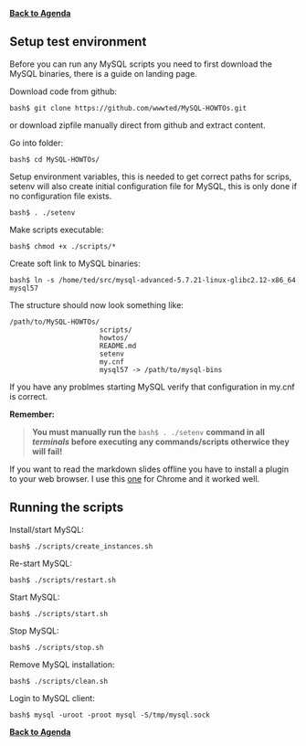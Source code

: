 **[Back to Agenda](./../README.md)**

Setup test environment
-------

Before you can run any MySQL scripts you need to first download the MySQL binaries, there is a guide on landing page.

Download code from github:
```
bash$ git clone https://github.com/wwwted/MySQL-HOWTOs.git
```
or download zipfile manually direct from github and extract content.

Go into folder:
```
bash$ cd MySQL-HOWTOs/
```
Setup environment variables, this is needed to get correct paths for scrips, setenv will also create initial configuration file for MySQL, this is only done if no configuration file exists.
```
bash$ . ./setenv
```
Make scripts executable:
```
bash$ chmod +x ./scripts/*
```
Create soft link to MySQL binaries:
```
bash$ ln -s /home/ted/src/mysql-advanced-5.7.21-linux-glibc2.12-x86_64 mysql57
```
The structure should now look something like: 
```
/path/to/MySQL-HOWTOs/
                      scripts/
                      howtos/
                      README.md                      
                      setenv
                      my.cnf
                      mysql57 -> /path/to/mysql-bins
```
If you have any problmes starting MySQL verify that configuration in my.cnf is correct.

**Remember:**
> **You must manually run the** `bash$ . ./setenv` **command in all *terminals* before executing any commands/scripts otherwice they will fail!**

If you want to read the markdown slides offline you have to install a plugin to your web browser.
I use this [one](https://chrome.google.com/webstore/detail/markdown-viewer/ckkdlimhmcjmikdlpkmbgfkaikojcbjk) for Chrome and it worked well.

Running the scripts
-----

Install/start MySQL:
```
bash$ ./scripts/create_instances.sh
```
Re-start MySQL:
```
bash$ ./scripts/restart.sh
```
Start MySQL:
```
bash$ ./scripts/start.sh
```
Stop MySQL:
```
bash$ ./scripts/stop.sh
```
Remove MySQL installation:
```
bash$ ./scripts/clean.sh
```
Login to MySQL client:
```
bash$ mysql -uroot -proot mysql -S/tmp/mysql.sock
```


**[Back to Agenda](./../README.md)**
